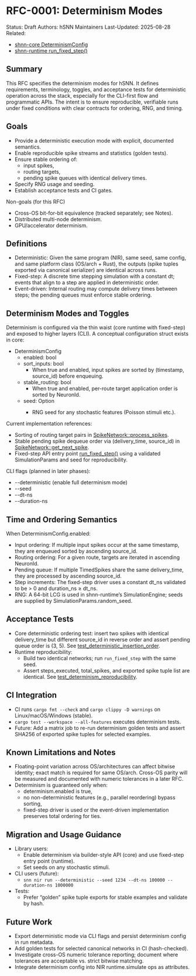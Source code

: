 # RFC-0001: Determinism Modes

Status: Draft
Authors: hSNN Maintainers
Last-Updated: 2025-08-28
Related:
- [shnn-core DeterminismConfig](crates/shnn-core/src/network/mod.rs)
- [shnn-runtime run_fixed_step()](crates/shnn-runtime/src/simulation.rs)

## Summary

This RFC specifies the determinism modes for hSNN. It defines requirements, terminology, toggles, and acceptance tests for deterministic operation across the stack, especially for the CLI-first flow and programmatic APIs. The intent is to ensure reproducible, verifiable runs under fixed conditions with clear contracts for ordering, RNG, and timing.

## Goals

- Provide a deterministic execution mode with explicit, documented semantics.
- Enable reproducible spike streams and statistics (golden tests).
- Ensure stable ordering of:
  - input spikes,
  - routing targets,
  - pending spike queues with identical delivery times.
- Specify RNG usage and seeding.
- Establish acceptance tests and CI gates.

Non-goals (for this RFC)

- Cross-OS bit-for-bit equivalence (tracked separately; see Notes).
- Distributed multi-node determinism.
- GPU/accelerator determinism.

## Definitions

- Deterministic: Given the same program (NIR), same seed, same config, and same platform class (OS/arch + Rust), the outputs (spike tuples exported via canonical serializer) are identical across runs.
- Fixed-step: A discrete time stepping simulation with a constant dt; events that align to a step are applied in deterministic order.
- Event-driven: Internal routing may compute delivery times between steps; the pending queues must enforce stable ordering.

## Determinism Modes and Toggles

Determinism is configured via the thin waist (core runtime with fixed-step) and exposed to higher layers (CLI). A conceptual configuration struct exists in core:

- DeterminismConfig
  - enabled: bool
  - sort_inputs: bool
    - When true and enabled, input spikes are sorted by (timestamp, source_id) before enqueuing.
  - stable_routing: bool
    - When true and enabled, per-route target application order is sorted by NeuronId.
  - seed: Option<u64>
    - RNG seed for any stochastic features (Poisson stimuli etc.).

Current implementation references:
- Sorting of routing target pairs in [SpikeNetwork::process_spikes](crates/shnn-core/src/network/mod.rs).
- Stable pending spike dequeue order via (delivery_time, source_id) in [SpikeNetwork::get_next_spike](crates/shnn-core/src/network/mod.rs).
- Fixed-step API entry point [run_fixed_step()](crates/shnn-runtime/src/simulation.rs) using a validated SimulationParams and seed for reproducibility.

CLI flags (planned in later phases):
- --deterministic (enable full determinism mode)
- --seed <u64>
- --dt-ns <u64>
- --duration-ns <u64>

## Time and Ordering Semantics

When DeterminismConfig.enabled:
- Input ordering: If multiple input spikes occur at the same timestamp, they are enqueued sorted by ascending source_id.
- Routing ordering: For a given route, targets are iterated in ascending NeuronId.
- Pending queue: If multiple TimedSpikes share the same delivery_time, they are processed by ascending source_id.
- Step increments: The fixed-step driver uses a constant dt_ns validated to be > 0 and duration_ns ≥ dt_ns.
- RNG: A 64-bit LCG is used in shnn-runtime’s SimulationEngine; seeds are supplied by SimulationParams.random_seed.

## Acceptance Tests

- Core deterministic ordering test: insert two spikes with identical delivery_time but different source_id in reverse order and assert pending queue order is (3, 5). See [test_deterministic_insertion_order](crates/shnn-core/src/network/mod.rs).
- Runtime reproducibility:
  - Build two identical networks; run `run_fixed_step` with the same seed.
  - Assert steps_executed, total_spikes, and exported spike tuple list are identical. See [test_determinism_reproducibility](crates/shnn-runtime/src/simulation.rs).

## CI Integration

- CI runs `cargo fmt --check` and `cargo clippy -D warnings` on Linux/macOS/Windows (stable).
- `cargo test --workspace --all-features` executes determinism tests.
- Future: Add a matrix job to re-run determinism golden tests and assert SHA256 of exported spike tuples for selected examples.

## Known Limitations and Notes

- Floating-point variation across OS/architectures can affect bitwise identity; exact match is required for same OS/arch. Cross-OS parity will be measured and documented with numeric tolerances in a later RFC.
- Determinism is guaranteed only when:
  - determinism.enabled is true,
  - no non-deterministic features (e.g., parallel reordering) bypass sorting,
  - fixed-step driver is used or the event-driven implementation preserves total ordering for ties.

## Migration and Usage Guidance

- Library users:
  - Enable determinism via builder-style API (core) and use fixed-step entry point (runtime).
  - Set seeds on any stochastic stimuli.
- CLI users (future):
  - `snn nir run --deterministic --seed 1234 --dt-ns 100000 --duration-ns 1000000`
- Tests:
  - Prefer “golden” spike tuple exports for stable examples and validate by hash.

## Future Work

- Export deterministic mode via CLI flags and persist determinism config in run metadata.
- Add golden tests for selected canonical networks in CI (hash-checked).
- Investigate cross-OS numeric tolerance reporting; document where tolerances are acceptable vs. strict bitwise matching.
- Integrate determinism config into NIR runtime.simulate ops as attributes.
